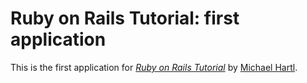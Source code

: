 # Ruby on Rails Tutorial: first application

This is the first application for [*Ruby on Rails Tutorial*](http://railstutorial.org/) by [Michael Hartl](http://michaelhartl.com/).